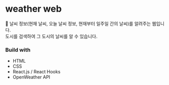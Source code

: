 # weather web
🌈 날씨 정보(현재 날씨, 오늘 날씨 정보, 현재부터 일주일 간의 날씨)를 알려주는 웹입니다. <br>
도시를 검색하여 그 도시의 날씨를 알 수 있습니다.

### Build with
- HTML
- CSS
- React.js / React Hooks
- OpenWeather API

